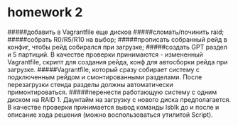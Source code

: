 # homework 2
#####добавить в Vagrantfile еще дисков
#####сломать/починить raid;
#####собрать R0/R5/R10 на выбор;
#####прописать собранный рейд в конфиг, чтобы рейд собирался при загрузке;
#####создать GPT раздел и 5 партиций. В качестве проверки принимаются - измененный Vagrantfile, скрипт для создания рейда, конф для автосборки рейда при загрузке.
#####Vagrantfile, который сразу собирает систему с подключенным рейдом и смонтированными разделами. После перезагрузки стенда разделы должны автоматически примонтироваться.
#####перенести работающую систему с одним диском на RAID 1. Даунтайм на загрузку с нового диска предполагается. В качестве проверки принимается вывод команды lsblk до и после и описание хода решения (можно воспользоваться утилитой Script).

